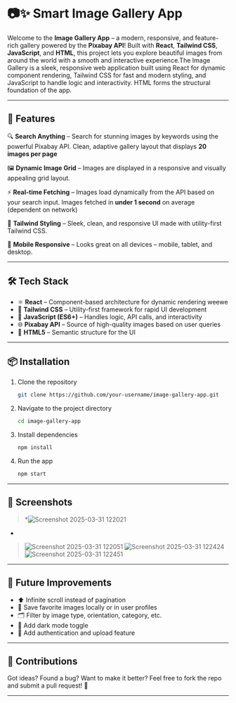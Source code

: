 
# 📷✨ Smart Image Gallery App

Welcome to the **Image Gallery App** – a modern, responsive, and feature-rich gallery powered by the **Pixabay API**! Built with  **React**,  **Tailwind CSS**,  **JavaScript**, and **HTML**, this project lets you explore beautiful images from around the world with a smooth and interactive experience.The Image Gallery is a sleek, responsive web application built using React for dynamic component rendering, Tailwind CSS for fast and modern styling, and JavaScript to handle logic and interactivity. HTML forms the structural foundation of the app.

---

## 🚀 Features

🔍 **Search Anything** – Search for stunning images by keywords using the powerful Pixabay API. 
                        Clean, adaptive gallery layout that displays **20 images per page** 

🖼️ **Dynamic Image Grid** – Images are displayed in a responsive and visually appealing grid layout. 

⚡ **Real-time Fetching** – Images load dynamically from the API based on your search input. 
                           Images fetched in **under 1 second** on average (dependent on network) 

🌈 **Tailwind Styling** – Sleek, clean, and responsive UI made with utility-first Tailwind CSS.  

📱 **Mobile Responsive** – Looks great on all devices – mobile, tablet, and desktop.  


---

## 🛠️ Tech Stack

- ⚛️ **React** – Component-based architecture for dynamic rendering  weewe
- 🎨 **Tailwind CSS** – Utility-first framework for rapid UI development  
- 🧠 **JavaScript (ES6+)** – Handles logic, API calls, and interactivity  
- 🌐 **Pixabay API** – Source of high-quality images based on user queries  
- 🧱 **HTML5** – Semantic structure for the UI

---

## 📦 Installation

1. Clone the repository  
   ```bash
   git clone https://github.com/your-username/image-gallery-app.git
   ```
2. Navigate to the project directory  
   ```bash
   cd image-gallery-app
   ```
3. Install dependencies  
   ```bash
   npm install
   ```
4. Run the app  
   ```bash
   npm start
   ```
---

## 📸 Screenshots

> *![Screenshot 2025-03-31 122021](https://github.com/user-attachments/assets/823aa0ee-d2cf-41ca-9f52-86c0b9ddda33)
*
> ![Screenshot 2025-03-31 122051](https://github.com/user-attachments/assets/f1d2d090-11f7-4cad-831c-1b8fecc4e29a)
> ![Screenshot 2025-03-31 122424](https://github.com/user-attachments/assets/e22b73e2-f4c2-485e-8392-db6c1fc899a1)
> ![Screenshot 2025-03-31 122451](https://github.com/user-attachments/assets/5f6ec959-c505-4470-a782-1cfc08f9b0aa)

---

## 🔮 Future Improvements

- ⬆️ Infinite scroll instead of pagination  
- 💾 Save favorite images locally or in user profiles  
- 🗂️ Filter by image type, orientation, category, etc.  
- 🌙 Add dark mode toggle  
- 🔐 Add authentication and upload feature  

---

## 🤝 Contributions

Got ideas? Found a bug? Want to make it better? Feel free to fork the repo and submit a pull request! 🙌

---

